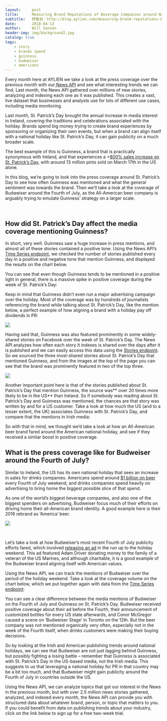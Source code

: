 ```yaml
---
layout:     post
title:      Measuring Brand Reputations of Beverage Companies around National Holidays – Monthly Media Review with the AYLIEN News API
subtitle:   转载自：http://blog.aylien.com/measuring-brand-reputations-of-beverage-companies-around-national-holidays-monthly-media-review-with-the-aylien-news-api/
date:       2018-04-13
author:     Will Gannon
header-img: img/background2.jpg
catalog: true
tags:
    - story
    - brands spend
    - guinness
    - budweiser
    - americans
---
```


Every month here at AYLIEN we take a look at the press coverage over the previous month with our[ News API](https://aylien.com/news-api) and see what interesting trends we can find. Last month, the News API gathered over millions of new stories, analyzing and indexing each one as it was published. This creates a vast, live dataset that businesses and analysts use for lots of different use cases, including media monitoring.

Last month, St. Patrick’s Day brought the annual increase in media interest in Ireland, covering the traditions and celebrations associated with the holiday. Brands spend big money trying to create brand experiences by sponsoring or organizing their own events, but when a brand can align itself with a national holiday like St. Patrick’s Day, it can gain publicity on a much broader scale.

The best example of this is Guinness, a brand that is practically synonymous with Ireland, and that experiences a +[800% sales increase on St. Patrick’s Day](https://wallethub.com/blog/st-patricks-day-facts/10960), with around 13 million pints sold on March 17th in the US alone.

In this blog, we’re going to look into the press coverage around St. Patrick’s Day to see how often Guinness was mentioned and what the general sentiment was towards the brand. Then we’ll take a look at the coverage of Budweiser around the Fourth of July, as the All-American beer company is arguably trying to emulate Guinness’ strategy on a larger scale.

 

## How did St. Patrick’s Day affect the media coverage mentioning Guinness?

In short, very well. Guinness saw a huge increase in press mentions, and almost all of these stories contained a positive tone. Using the News API’s [Time Series endpoint](https://docs.aylien.com/newsapi/endpoints#time-series), we checked the number of stories published every day in a positive and negative tone that mention Guinness, and displayed the results on the chart below.

You can see that even though Guinness tends to be mentioned in a positive light in general, there is a massive spike in positive coverage during the week of St. Patrick’s Day:

 

Keep in mind that Guinness didn’t even run a major advertising campaign over the holiday. Most of the coverage was by hundreds of journalists referencing the brand while talking about St. Patrick’s Day, like the mention below, a perfect example of how aligning a brand with a holiday pay off dividends in PR:

![](http://159.89.224.205/wp-content/uploads/2018/04/Screenshot_The_Sun.png)


Having said that, Guinness was also featured prominently in some widely-shared stories on Facebook over the week of St. Patrick’s Day. The News API analyzes how often each story it indexes is shared over the days after it is published and we can easily access this data using the [Stories endpoint](https://docs.aylien.com/newsapi/endpoints#stories). So we sourced the three most-shared stories about St. Patrick’s Day that mentioned Guinness, and from the images at the top of the page you can see that the brand was prominently featured in two of the top three.

![](http://159.89.224.205/wp-content/uploads/2018/04/Untitled-design.png)


Another important point here is that of the stories published about St. Patrick’s Day that mention Guinness, the source was** over 20 times more likely to be in the US** than Ireland. So if somebody was reading about St. Patrick’s Day and Guinness was mentioned, the chances are that story was written by and for a US customer. Take a look at how much the US (and to a lesser extent, the UK) associates Guinness with St. Patrick’s Day, and compare that the mentions in Irish media:

 So with that in mind, we thought we’d take a look at how an All-American beer brand fared around the American national holiday, and see if they received a similar boost in positive coverage.

## What is the press coverage like for Budweiser around the Fourth of July?

Similar to Ireland, the US has its own national holiday that sees an increase in sales for drinks companies. Americans spend around [$1 billion on beer](https://www.desertsun.com/story/money/business/tourism/2016/06/28/americans-spend-1-billion-beer-fourth-july/86450464) every Fourth of July weekend, and drinks companies spend heavily on advertising to bring home the biggest possible slice of that spend.

As one of the world’s biggest beverage companies, and also one of the biggest spenders on advertising, Budweiser focus much of their efforts on driving home their all-American brand identity. A good example here is their 2016 rebrand as ‘America’ beer.

![](http://159.89.224.205/wp-content/uploads/2018/04/America_Beer.jpg)


 

Let’s take a look at how Budweiser’s most recent Fourth of July publicity efforts fared, which involved [releasing an ad](http://www.adweek.com/creativity/adam-driver-surprises-military-family-in-budweisers-poignant-patriotic-fourth-of-july-ad) in the run up to the holiday weekend. This ad featured Adam Driver donating money to the family of a veteran of the US Marines, and although charitable, it is a good example of the Budweiser brand aligning itself with American values.

Using the News API, we can track the mentions of Budweiser over the period of the holiday weekend. Take a look at the coverage volume on the chart below, which we put together again with data from the [Time Series endpoint](https://docs.aylien.com/newsapi/endpoints#time-series):

 

You can see a clear difference between the media mentions of Budweiser on the Fourth of July and Guinness on St. Patrick’s Day. Budweiser received positive coverage about their ad before the Fourth, their announcement of customized bottles for every US state afterwards, and Conor McGregor caused a scene on ‘Budweiser Stage’ in Toronto on the 12th. But the beer company was not mentioned organically very often, especially not in the week of the Fourth itself, when drinks customers were making their buying decisions.

So by looking at the Irish and American publishing trends around national holidays, we can see that Budweiser are not just lagging behind Guinness, but possibly fighting a losing battle – remember that Guinness is associated with St. Patrick’s Day in the US-based media, not the Irish media. This suggests to us that leveraging a national holiday for PR in that country may be a bit too much, and that Budweiser might gain publicity around the Fourth of July in countries outside the US.

Using the News API, we can analyze topics that got our interest in the News in the previous month, but with over 2.5 million news stories gathered, analyzed, and indexed every month, the News API can provide you with structured data about whatever brand, person, or topic that matters to you. If you could benefit from data on publishing trends about your industry, click on the link below to sign up for a free two-week trial.
